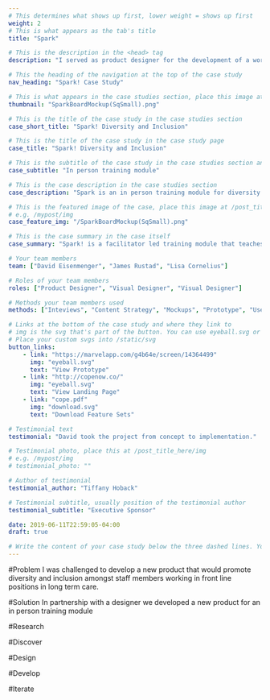 ```yaml
---
# This determines what shows up first, lower weight = shows up first
weight: 2
# This is what appears as the tab's title
title: "Spark"

# This is the description in the <head> tag
description: "I served as product designer for the development of a workplace training course focused on diversity and inclusion for front line staff working in long term care."

# This the heading of the navigation at the top of the case study
nav_heading: "Spark! Case Study"

# This is what appears in the case studies section, place this image at the /static/img folder
thumbnail: "SparkBoardMockup(SqSmall).png"

# This is the title of the case study in the case studies section
case_short_title: "Spark! Diversity and Inclusion"

# This is the title of the case study in the case study page
case_title: "Spark! Diversity and Inclusion"

# This is the subtitle of the case study in the case studies section and the case study page
case_subtitle: "In person training module"

# This is the case description in the case studies section
case_description: "Spark is an in person training module for diversity and inclusion that works through storytelling and empathy building."

# This is the featured image of the case, place this image at /post_title_here/img folder
# e.g. /mypost/img
case_feature_img: "/SparkBoardMockup(SqSmall).png"

# This is the case summary in the case itself
case_summary: "Spark! is a facilitator led training module that teaches diversity and inclusion. The program is deployed through six free standing training modules lasting fifteen minutes each. The modules are designed to be empathetic to the needs of healthcare workers and teach diversity and inclusion to frontline care staff. Partnering with a development of the program assets including facility guide, learner guide, and game board."

# Your team members
team: ["David Eisenmenger", "James Rustad", "Lisa Cornelius"]

# Roles of your team members
roles: ["Product Designer", "Visual Designer", "Visual Designer"]

# Methods your team members used
methods: ["Inteviews", "Content Strategy", "Mockups", "Prototype", "User Testing"]

# Links at the bottom of the case study and where they link to
# img is the svg that's part of the button. You can use eyeball.svg or download.svg
# Place your custom svgs into /static/svg
button_links:
    - link: "https://marvelapp.com/g4b64e/screen/14364499"
      img: "eyeball.svg"
      text: "View Prototype"
    - link: "http://copenow.co/"
      img: "eyeball.svg"
      text: "View Landing Page"
    - link: "cope.pdf"
      img: "download.svg"
      text: "Download Feature Sets"

# Testimonial text
testimonial: "David took the project from concept to implementation."

# Testimonial photo, place this at /post_title_here/img
# e.g. /mypost/img
# testimonial_photo: ""

# Author of testimonial
testimonial_author: "Tiffany Hoback"

# Testimonial subtitle, usually position of the testimonial author
testimonial_subtitle: "Executive Sponsor"

date: 2019-06-11T22:59:05-04:00
draft: true

# Write the content of your case study below the three dashed lines. You can use markdown and raw HTML.
---
```

#Problem
I was challenged to develop a new product that would promote diversity and inclusion amongst staff members working in front line positions in long term care.

#Solution
In partnership with a designer we developed a new product for an in person training module 

#Research

#Discover

#Design

#Develop

#Iterate